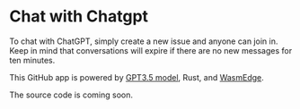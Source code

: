 # Chat with Chatgpt

To chat with ChatGPT, simply create a new issue and anyone can join in. Keep in mind that conversations will expire if there are no new messages for ten minutes.

This GitHub app is powered by [GPT3.5 model](https://openai.com/blog/introducing-chatgpt-and-whisper-apis), Rust, and [WasmEdge](https://github.com/WasmEdge/WasmEdge).


The source code is coming soon.
